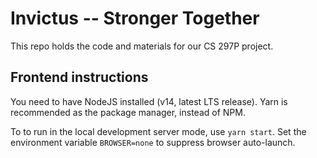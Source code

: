# Invictus -- Stronger Together 

This repo holds the code and materials for our CS 297P project.

## Frontend instructions

You need to have NodeJS installed (v14, latest LTS release). Yarn is recommended as the package manager, instead of NPM.


To to run in the local development server mode, use `yarn start`.
Set the environment variable `BROWSER=none` to suppress browser auto-launch. 
